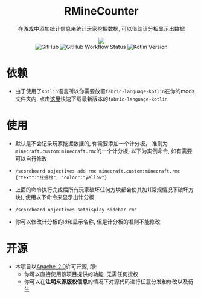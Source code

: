 <div align="center">

<h1>RMineCounter</h1>

<p>在游戏中添加统计信息来统计玩家挖掘数据, 可以借助计分板显示出数据</p>

<img src="https://static-flax.vercel.app/static/kotlin/made-with-kotlin.svg">

<br>

<img alt="GitHub" src="https://img.shields.io/github/license/DangoTown/RMC?logo=apache">
<img alt="GitHub Workflow Status" src="https://img.shields.io/github/actions/workflow/status/DangoTown/RMC/ci.yaml">
<img alt="Kotlin Version" src="https://img.shields.io/badge/Kotlin-1.8.22-pink?logo=kotlin">
</div>

# 依赖

* 由于使用了`Kotlin`语言所以你需要放置`fabric-language-kotlin`在你的mods文件夹内. 点击[这里](https://github.com/FabricMC/fabric-language-kotlin/releases/latest)快速下载最新版本的`fabric-language-kotlin`

# 使用

* 默认是不会记录玩家挖掘数据的, 你需要添加一个计分板， 准则为`minecraft.custom:minecraft.rmc`的一个计分板, 以下为实例命令, 如有需要可以自行修改

* `/scoreboard objectives add rmc minecraft.custom:minecraft.rmc {"text":"挖掘榜", "color":"yellow"}`

* 上面的命令执行完成后所有玩家破坏任何方块都会使其加1(常规情况下破坏方块), 使用以下命令来显示出计分板

* `/scoreboard objectives setdisplay sidebar rmc`

* 你可以修改计分板的id和显示名称, 但是计分板的准则不能修改

# 开源

- 本项目以[Apache-2.0](./LICENSE)许可开源, 即:
    - 你可以直接使用该项目提供的功能, 无需任何授权
    - 你可以在**注明来源版权信息**的情况下对源代码进行任意分发和修改以及衍生

